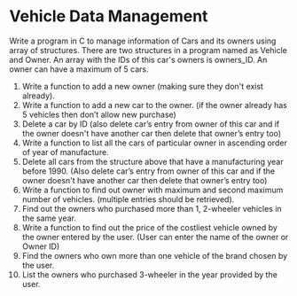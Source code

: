 # Vehicle Data Management

Write a program in C to manage information of Cars and its owners using array of structures. There are two structures in a program named as Vehicle and Owner.
An array with the IDs of this car's owners is owners_ID. An owner can have a maximum of 5 cars.

1. Write a function to add a new owner (making sure they don't exist already).
2. Write a function to add a new car to the owner. (if the owner already has 5 vehicles then don’t allow new purchase)
3. Delete a car by ID (also delete car’s entry from owner of this car and if the owner doesn't have another car then delete that owner’s entry too)
4. Write a function to list all the cars of particular owner in ascending order of year of manufacture.
5. Delete all cars from the structure above that have a manufacturing year before 1990. (Also delete car’s entry from owner of this car and if the owner doesn't have another car then delete that owner’s entry too)
6. Write a function to find out owner with maximum and second maximum number of vehicles. (multiple entries should be retrieved).
7. Find out the owners who purchased more than 1, 2-wheeler vehicles in the same year.
8. Write a function to find out the price of the costliest vehicle owned by the owner entered by the user. (User can enter the name of the owner or Owner ID)
9. Find the owners who own more than one vehicle of the brand chosen by the user.
10. List the owners who purchased 3-wheeler in the year provided by the user.

